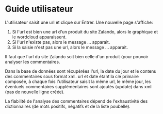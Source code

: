 # Guide utilisateur 

L'utilisateur saisit une url et clique sur Entrer.
Une nouvelle page s'affiche: 
1. Si l'url est bien une url d'un produit du site Zalando, alors le graphique et le wordcloud apparaissent.
2. Si l'url n'existe pas, alors le message ... apparait. 
3. Si la saisie n'est pas une url, alors le message ... apparait.

Il faut que l'url du site Zalando soit bien celle d'un produit (pour pouvoir analyser les commentaires.

Dans la base de données sont récupérées l'url, la date du jour et le contenu des commentaires sous format xml. 
url et date étant la clé primaire composée, à chaque fois l'utilisateur saisit la même url, le même jour, les éventuels commentaires 
supplémentaires sont ajoutés (update) dans xml (pas de nouvelle ligne créée).

La fiabilité de l'analyse des commentaires dépend de l'exhaustivité des dictionnaires (de mots positifs, négatifs et de la liste poubelle).

